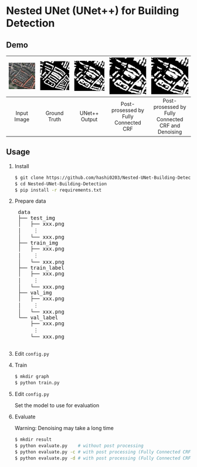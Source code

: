 # Nested UNet (UNet++) for Building Detection

## Demo

| <img src="img/val_img.png" alt="val_img" width="400px"> | <img src="img/val_label.png" alt="val_label" width="400px"> | <img src="img/output.png" alt="output" width="400px"> | <img src="img/CRF.png" alt="CRF" width="400px"> | <img src="img/denoised.png" alt="denoised" width="400px"> |
|:-------------------------------:|:-----------------------------:|:-----------------------------:|:-----------------------------:|:-----------------------------:|
| Input Image | Ground Truth | UNet++ Output | Post-prosessed by Fully Connected CRF |  Post-prosessed by Fully Connected CRF and Denoising |

## Usage

1. Install

    ```bash
    $ git clone https://github.com/hashi0203/Nested-UNet-Building-Detection.git
    $ cd Nested-UNet-Building-Detection
    $ pip install -r requirements.txt
    ```

2. Prepare data

    <pre>
    data
    ├── test_img
    │   ├── xxx.png
    │    &#65049;
    │   └── xxx.png
    ├── train_img
    │   ├── xxx.png
    │    &#65049;
    │   └── xxx.png
    ├── train_label
    │   ├── xxx.png
    │    &#65049;
    │   └── xxx.png
    ├── val_img
    │   ├── xxx.png
    │    &#65049;
    │   └── xxx.png
    └── val_label
        ├── xxx.png
         &#65049;
        └── xxx.png
    </pre>

3. Edit `config.py`

4. Train

    ```bash
    $ mkdir graph
    $ python train.py
    ```

5. Edit `config.py`

    Set the model to use for evaluation

6. Evaluate

    Warning: Denoising may take a long time

    ```bash
    $ mkdir result
    $ python evaluate.py    # without post processing
    $ python evaluate.py -c # with post processing (Fully Connected CRF)
    $ python evaluate.py -d # with post processing (Fully Connected CRF and denoising)
    ```
